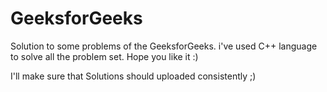 # GeeksforGeeks

Solution to some problems of the GeeksforGeeks. i've used C++ language to solve all the problem set. Hope you like it :)

I'll make sure that Solutions should uploaded consistently ;)
